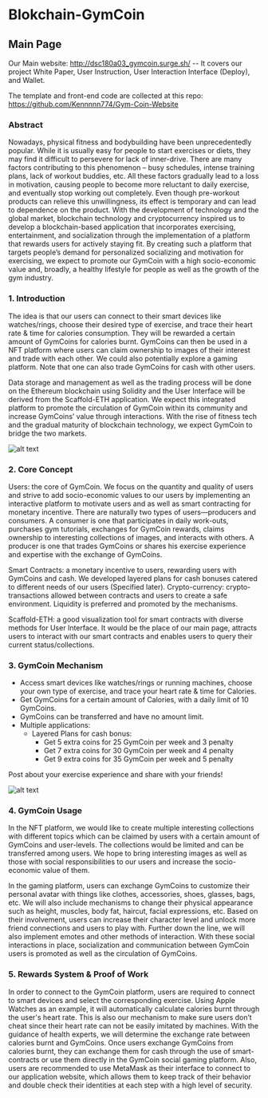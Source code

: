 # Blokchain-GymCoin

## Main Page
Our Main website: http://dsc180a03_gymcoin.surge.sh/ -- It covers our project White Paper, User Instruction, User Interaction Interface (Deploy), and Wallet.

The template and front-end code are collected at this repo: https://github.com/Kennnnn774/Gym-Coin-Website

### Abstract

Nowadays, physical fitness and bodybuilding have been unprecedentedly popular. While it is usually easy for people to start exercises or diets, they may find it difficult to persevere for lack of inner-drive. There are many factors contributing to this phenomenon – busy schedules, intense training plans, lack of workout buddies, etc. All these factors gradually lead to a loss in motivation, causing people to become more reluctant to daily exercise, and eventually stop working out completely. Even though pre-workout products can relieve this unwillingness, its effect is temporary and can lead to dependence on the product. With the development of technology and the global market, blockchain technology and cryptocurrency inspired us to develop a blockchain-based application that incorporates exercising, entertainment, and socialization through the implementation of a platform that rewards users for actively staying fit. By creating such a platform that targets people’s demand for personalized socializing and motivation for exercising, we expect to promote our GymCoin with a high socio-economic value and, broadly, a healthy lifestyle for people as well as the growth of the gym industry.


### 1. Introduction 
The idea is that our users can connect to their smart devices like watches/rings, choose their desired type of exercise, and trace their heart rate & time for calories consumption. They will be rewarded a certain amount of GymCoins for calories burnt. GymCoins can then be used in a NFT platform where users can claim ownership to images of their interest and trade with each other. We could also potentially explore a gaming platform. Note that one can also trade GymCoins for cash with other users. 

Data storage and management as well as the trading process will be done on the Ethereum blockchain using Solidity and the User Interface will be derived from the Scaffold-ETH application. We expect this integrated platform to promote the circulation of GymCoin within its community and increase GymCoins’ value through interactions. With the rise of fitness tech and the gradual maturity of blockchain technology, we expect GymCoin to bridge the two markets.

![alt text](https://github.com/feifanjasmineguan/Blockchain-GymCoin/blob/main/readme_imgs/trend.png)


### 2. Core Concept
Users: the core of GymCoin. We focus on the quantity and quality of users and strive to add socio-economic values to our users by implementing an interactive platform to motivate users and as well as smart contracting for monetary incentive. There are naturally two types of users—producers and consumers. A consumer is one that participates in daily work-outs, purchases gym tutorials, exchanges for GymCoin rewards, claims ownership to interesting collections of images, and interacts with others. A producer is one that trades GymCoins or shares his exercise experience and expertise with the exchange of GymCoins. 

Smart Contracts: a monetary incentive to users, rewarding users with GymCoins and cash. We developed layered plans for cash bonuses catered to different needs of our users (Specified later).
Crypto-currency: crypto-transactions allowed between contracts and users to create a safe environment. Liquidity is preferred and promoted by the mechanisms.

Scaffold-ETH: a good visualization tool for smart contracts with diverse methods for User Interface. It would be the place of our main page, attracts users to interact with our smart contracts and enables users to query their current status/collections.



### 3. GymCoin Mechanism
- Access smart devices like watches/rings or running machines, choose your own type of exercise, and trace your heart rate & time for Calories.
- Get GymCoins for a certain amount of Calories, with a daily limit of 10 GymCoins.
- GymCoins can be transferred and have no amount limit.
- Multiple applications:
  - Layered Plans for cash bonus:
    - Get 5 extra coins for 25 GymCoin per week and 3 penalty
    - Get 7 extra coins for 30 GymCoin per week and 4 penalty
    - Get 9 extra coins for 35 GymCoin per week and 5 penalty

Post about your exercise experience and share with your friends!

![alt text](https://github.com/feifanjasmineguan/Blockchain-GymCoin/blob/main/readme_imgs/workflow.png)


### 4. GymCoin Usage
In the NFT platform, we would like to create multiple interesting collections with different topics which can be claimed by users with a certain amount of GymCoins and user-levels. The collections would be limited and can be transferred among users. We hope to bring interesting images as well as those with social responsibilities to our users and increase the socio-economic value of them.

In the gaming platform, users can exchange GymCoins to customize their personal avatar with things like clothes, accessories, shoes, glasses, bags, etc. We will also include mechanisms to change  their physical appearance such as height, muscles, body fat, haircut, facial expressions, etc. Based on their involvement, users can increase their character level and unlock more friend connections and users to play with. Further down the line, we will also implement emotes and other methods of interaction. With these social interactions in place, socialization and communication between GymCoin users is promoted as well as the circulation of GymCoins.


### 5. Rewards System & Proof of Work
In order to connect to the GymCoin platform, users are required to connect to smart devices and select the corresponding exercise. Using Apple Watches as an example, it will automatically calculate calories burnt through the user's heart rate. This is also our mechanism to make sure users don’t cheat since their heart rate can not be easily imitated by machines. With the guidance of health experts, we will determine the exchange rate between calories burnt and GymCoins. Once users exchange GymCoins from calories burnt, they can exchange them for cash through the use of smart-contracts or use them directly in the GymCoin social gaming platform. Also, users are recommended to use MetaMask as their interface to connect to our application website, which allows them to keep track of their behavior and double check their identities at each step with a high level of security.
